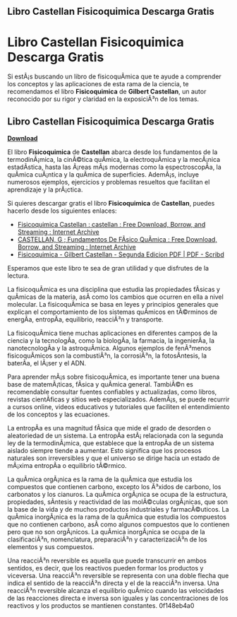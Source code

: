 ## Libro Castellan Fisicoquimica Descarga Gratis

  
# Libro Castellan Fisicoquimica Descarga Gratis
 
Si estÃ¡s buscando un libro de fisicoquÃ­mica que te ayude a comprender los conceptos y las aplicaciones de esta rama de la ciencia, te recomendamos el libro **Fisicoquimica** de **Gilbert Castellan**, un autor reconocido por su rigor y claridad en la exposiciÃ³n de los temas.
 
## Libro Castellan Fisicoquimica Descarga Gratis


[**Download**](https://www.google.com/url?q=https%3A%2F%2Furluss.com%2F2tKhhH&sa=D&sntz=1&usg=AOvVaw0y6GKXTWtB_iP8VsjnvBu5)

 
El libro **Fisicoquimica** de **Castellan** abarca desde los fundamentos de la termodinÃ¡mica, la cinÃ©tica quÃ­mica, la electroquÃ­mica y la mecÃ¡nica estadÃ­stica, hasta las Ã¡reas mÃ¡s modernas como la espectroscopÃ­a, la quÃ­mica cuÃ¡ntica y la quÃ­mica de superficies. AdemÃ¡s, incluye numerosos ejemplos, ejercicios y problemas resueltos que facilitan el aprendizaje y la prÃ¡ctica.
 
Si quieres descargar gratis el libro **Fisicoquimica** de **Castellan**, puedes hacerlo desde los siguientes enlaces:
 
- [Fisicoquimica Castellan : castellan : Free Download, Borrow, and Streaming : Internet Archive](https://archive.org/details/fisicoquimica-castellan)
- [CASTELLAN, G ; Fundamentos De FÃ­sico QuÃ­mica : Free Download, Borrow, and Streaming : Internet Archive](https://archive.org/details/castellangfundamentosdefisicoquimica)
- [Fisicoquimica - Gilbert Castellan - Segunda Edicion PDF | PDF - Scribd](https://www.scribd.com/doc/260945347/Fisicoquimica-Gilbert-Castellan-Segunda-Edicion-pdf)

Esperamos que este libro te sea de gran utilidad y que disfrutes de la lectura.

La fisicoquÃ­mica es una disciplina que estudia las propiedades fÃ­sicas y quÃ­micas de la materia, asÃ­ como los cambios que ocurren en ella a nivel molecular. La fisicoquÃ­mica se basa en leyes y principios generales que explican el comportamiento de los sistemas quÃ­micos en tÃ©rminos de energÃ­a, entropÃ­a, equilibrio, reacciÃ³n y transporte.
 
La fisicoquÃ­mica tiene muchas aplicaciones en diferentes campos de la ciencia y la tecnologÃ­a, como la biologÃ­a, la farmacia, la ingenierÃ­a, la nanotecnologÃ­a y la astroquÃ­mica. Algunos ejemplos de fenÃ³menos fisicoquÃ­micos son la combustiÃ³n, la corrosiÃ³n, la fotosÃ­ntesis, la baterÃ­a, el lÃ¡ser y el ADN.
 
Para aprender mÃ¡s sobre fisicoquÃ­mica, es importante tener una buena base de matemÃ¡ticas, fÃ­sica y quÃ­mica general. TambiÃ©n es recomendable consultar fuentes confiables y actualizadas, como libros, revistas cientÃ­ficas y sitios web especializados. AdemÃ¡s, se puede recurrir a cursos online, videos educativos y tutoriales que faciliten el entendimiento de los conceptos y las ecuaciones.

La entropÃ­a es una magnitud fÃ­sica que mide el grado de desorden o aleatoriedad de un sistema. La entropÃ­a estÃ¡ relacionada con la segunda ley de la termodinÃ¡mica, que establece que la entropÃ­a de un sistema aislado siempre tiende a aumentar. Esto significa que los procesos naturales son irreversibles y que el universo se dirige hacia un estado de mÃ¡xima entropÃ­a o equilibrio tÃ©rmico.
 
La quÃ­mica orgÃ¡nica es la rama de la quÃ­mica que estudia los compuestos que contienen carbono, excepto los Ã³xidos de carbono, los carbonatos y los cianuros. La quÃ­mica orgÃ¡nica se ocupa de la estructura, propiedades, sÃ­ntesis y reactividad de las molÃ©culas orgÃ¡nicas, que son la base de la vida y de muchos productos industriales y farmacÃ©uticos. La quÃ­mica inorgÃ¡nica es la rama de la quÃ­mica que estudia los compuestos que no contienen carbono, asÃ­ como algunos compuestos que lo contienen pero que no son orgÃ¡nicos. La quÃ­mica inorgÃ¡nica se ocupa de la clasificaciÃ³n, nomenclatura, preparaciÃ³n y caracterizaciÃ³n de los elementos y sus compuestos.
 
Una reacciÃ³n reversible es aquella que puede transcurrir en ambos sentidos, es decir, que los reactivos pueden formar los productos y viceversa. Una reacciÃ³n reversible se representa con una doble flecha que indica el sentido de la reacciÃ³n directa y el de la reacciÃ³n inversa. Una reacciÃ³n reversible alcanza el equilibrio quÃ­mico cuando las velocidades de las reacciones directa e inversa son iguales y las concentraciones de los reactivos y los productos se mantienen constantes.
 0f148eb4a0
